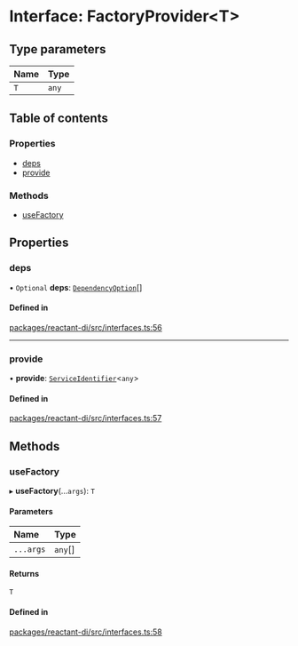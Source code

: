 # Interface: FactoryProvider<T\>

## Type parameters

| Name | Type |
| :------ | :------ |
| `T` | `any` |

## Table of contents

### Properties

- [deps](FactoryProvider.md#deps)
- [provide](FactoryProvider.md#provide)

### Methods

- [useFactory](FactoryProvider.md#usefactory)

## Properties

### deps

• `Optional` **deps**: [`DependencyOption`](../modules.md#dependencyoption)[]

#### Defined in

[packages/reactant-di/src/interfaces.ts:56](https://github.com/unadlib/reactant/blob/f9546913/packages/reactant-di/src/interfaces.ts#L56)

___

### provide

• **provide**: [`ServiceIdentifier`](../modules.md#serviceidentifier)<`any`\>

#### Defined in

[packages/reactant-di/src/interfaces.ts:57](https://github.com/unadlib/reactant/blob/f9546913/packages/reactant-di/src/interfaces.ts#L57)

## Methods

### useFactory

▸ **useFactory**(...`args`): `T`

#### Parameters

| Name | Type |
| :------ | :------ |
| `...args` | `any`[] |

#### Returns

`T`

#### Defined in

[packages/reactant-di/src/interfaces.ts:58](https://github.com/unadlib/reactant/blob/f9546913/packages/reactant-di/src/interfaces.ts#L58)
